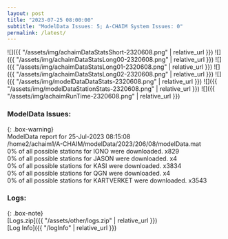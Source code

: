 ```yaml
---
layout: post
title: "2023-07-25 08:00:00"
subtitle: "ModelData Issues: 5; A-CHAIM System Issues: 0"
permalink: /latest/
---
```


![]({{ "/assets/img/achaimDataStatsShort-2320608.png" | relative_url }})
![]({{ "/assets/img/achaimDataStatsLong00-2320608.png" | relative_url }})
![]({{ "/assets/img/achaimDataStatsLong01-2320608.png" | relative_url }})
![]({{ "/assets/img/achaimDataStatsLong02-2320608.png" | relative_url }})
![]({{ "/assets/img/modelDataDataStats-2320608.png" | relative_url }})
![]({{ "/assets/img/modelDataStationStats-2320608.png" | relative_url }})
![]({{ "/assets/img/achaimRunTime-2320608.png" | relative_url }})


### ModelData Issues:  
  
{: .box-warning}  
 ModelData report for 25-Jul-2023 08:15:08   
 /home2/achaim1/A-CHAIM/modelData/2023/206/08/modelData.mat   
 0% of all possible stations for IONO were downloaded. x829   
 0% of all possible stations for JASON were downloaded. x4   
 0% of all possible stations for KASI were downloaded. x3834   
 0% of all possible stations for QGN were downloaded. x4   
 0% of all possible stations for KARTVERKET were downloaded. x3543   
  


### Logs:  
  
{: .box-note}  
[Logs.zip]({{ "/assets/other/logs.zip" | relative_url }})  
[Log Info]({{ "/logInfo" | relative_url }})  
